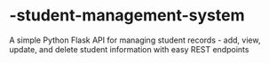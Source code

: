 # -student-management-system
A simple Python Flask API for managing student records - add, view, update, and delete student information with easy REST endpoints
